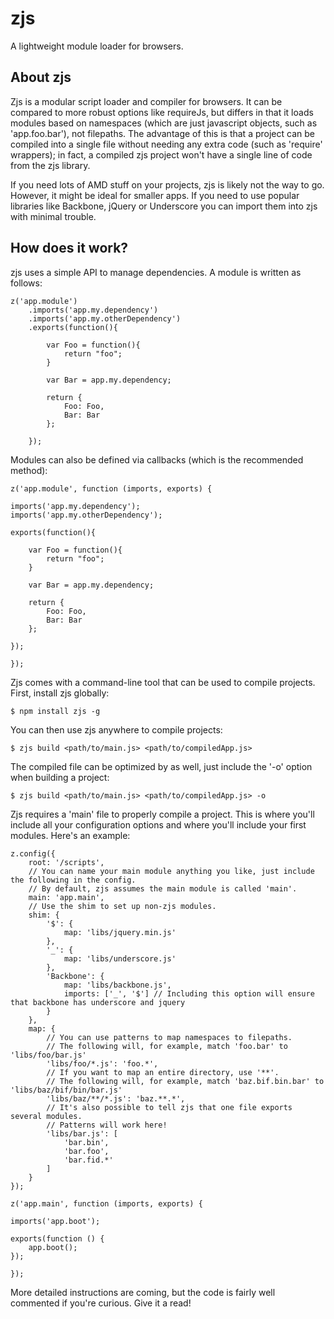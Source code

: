 zjs
===
A lightweight module loader for browsers.

About zjs
---------
Zjs is a modular script loader and compiler for browsers. It can be compared to
more robust options like requireJs, but differs in that it loads modules based on
namespaces (which are just javascript objects, such as 'app.foo.bar'), not filepaths.
The advantage of this is that a project can be compiled into a single file without
needing any extra code (such as 'require' wrappers); in fact, a compiled zjs project
won't have a single line of code from the zjs library.

If you need lots of AMD stuff on your projects, zjs is likely not the way to go. However,
it might be ideal for smaller apps. If you need to use popular libraries like Backbone, jQuery
or Underscore you can import them into zjs with minimal trouble.

How does it work?
-----------------
zjs uses a simple API to manage dependencies. A module is written as follows:

    
    z('app.module')
        .imports('app.my.dependency')
        .imports('app.my.otherDependency')
        .exports(function(){
            
            var Foo = function(){
                return "foo";
            }

            var Bar = app.my.dependency;

            return {
                Foo: Foo,
                Bar: Bar
            };

        });


Modules can also be defined via callbacks (which is the recommended method):

    
    z('app.module', function (imports, exports) {

    imports('app.my.dependency');
    imports('app.my.otherDependency');

    exports(function(){
        
        var Foo = function(){
            return "foo";
        }

        var Bar = app.my.dependency;

        return {
            Foo: Foo,
            Bar: Bar
        };

    });

    });


Zjs comes with a command-line tool that can be used to compile projects. First, install
zjs globally:


    $ npm install zjs -g


You can then use zjs anywhere to compile projects:

    
    $ zjs build <path/to/main.js> <path/to/compiledApp.js>


The compiled file can be optimized by as well, just include the '-o' option
when building a project:
    

    $ zjs build <path/to/main.js> <path/to/compiledApp.js> -o


Zjs requires a 'main' file to properly compile a project. This is where you'll include
all your configuration options and where you'll include your first modules. Here's an example:

    
    z.config({
        root: '/scripts',
        // You can name your main module anything you like, just include the following in the config.
        // By default, zjs assumes the main module is called 'main'.
        main: 'app.main',
        // Use the shim to set up non-zjs modules.
        shim: {
            '$': {
                map: 'libs/jquery.min.js'
            },
            '_': {
                map: 'libs/underscore.js'
            },
            'Backbone': {
                map: 'libs/backbone.js',
                imports: ['_', '$'] // Including this option will ensure that backbone has underscore and jquery
            }
        },
        map: {
            // You can use patterns to map namespaces to filepaths.
            // The following will, for example, match 'foo.bar' to 'libs/foo/bar.js'
            'libs/foo/*.js': 'foo.*',
            // If you want to map an entire directory, use '**'.
            // The following will, for example, match 'baz.bif.bin.bar' to 'libs/baz/bif/bin/bar.js'
            'libs/baz/**/*.js': 'baz.**.*',
            // It's also possible to tell zjs that one file exports several modules.
            // Patterns will work here!
            'libs/bar.js': [
                'bar.bin',
                'bar.foo',
                'bar.fid.*'
            ]
        }
    });

    z('app.main', function (imports, exports) {

    imports('app.boot');

    exports(function () {
        app.boot();
    });

    });


More detailed instructions are coming, but the code is fairly well commented if you're curious. Give it a read!